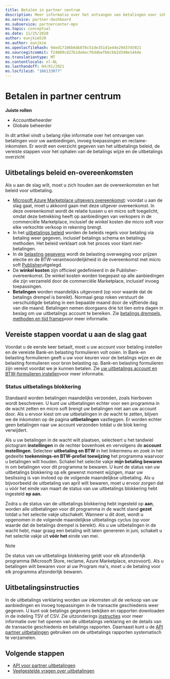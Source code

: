 ```yaml
---
title: Betalen in partner centrum
description: Meer informatie over het ontvangen van betalingen voor inkomsten als een micro soft-partner, zoals commerciële Marketplace-aanbiedingen, prikkel Programma's en het Cloud Solution Provider-programma. Inclusief uitbetalings beleid, status van uitbetalings blokkering en uitbetalings verklaringen.
ms.service: partner-dashboard
ms.subservice: partnercenter-mpn
ms.topic: conceptual
ms.date: 11/25/2020
author: eunjkim520
ms.author: eunjkim
ms.openlocfilehash: 94ed17106b64b078c51de351d1e44e29d3745921
ms.sourcegitcommit: f24089cd27b1de6ecf6ddbefb6cbb2d340e144de
ms.translationtype: MT
ms.contentlocale: nl-NL
ms.lasthandoff: 04/01/2021
ms.locfileid: "106133077"
---
```

# <a name="getting-paid-in-partner-center"></a>Betalen in partner centrum

**Juiste rollen**

- Accountbeheerder
- Globale beheerder

In dit artikel vindt u belang rijke informatie over het ontvangen van betalingen voor uw aanbiedingen, invoeg toepassingen en reclame-inkomsten. Er wordt een overzicht gegeven van het uitbetalings beleid, de vereiste stappen voor het ophalen van de betalings wijze en de uitbetalings overzicht

## <a name="payout-policies-and-agreements"></a>Uitbetalings beleid en-overeenkomsten

Als u aan de slag wilt, moet u zich houden aan de overeenkomsten en het beleid voor uitbetaling.

- [Microsoft Azure Marketplace uitgevers overeenkomst](https://go.microsoft.com/fwlink/p/?LinkID=699560): voordat u aan de slag gaat, moet u akkoord gaan met deze uitgever overeenkomst. In deze overeenkomst wordt de relatie tussen u en micro soft toegelicht, omdat deze betrekking heeft op aanbiedingen van verkopers in de commerciële Marketplace, inclusief de winkel kosten die micro soft voor elke verkochte verkoop in rekening brengt.
- In het [uitbetalings beleid](payout-policy-details.md) worden de beleids regels voor betaling via betaling weer gegeven, inclusief betalings schema en betalings methoden. Het beleid verklaart ook het proces voor klant niet-betalingen.
- In de [belasting gegevens](tax-details-marketplace.md) wordt de belasting overweging voor prijzen electie en de BTW-verantwoordelijkheid in de overeenkomst met micro soft [Publisher](https://go.microsoft.com/fwlink/p/?LinkID=699560)uitgelegd.
- De **winkel kosten** zijn officieel gedefinieerd in de Publisher-overeenkomst. De winkel kosten worden toegepast op alle aanbiedingen die zijn verzameld door de commerciële Marketplace, inclusief invoeg toepassingen.
- **Betalingen** worden maandelijks uitgevoerd (op voor waarde dat de betalings drempel is bereikt). Normaal gesp roken verstuurt de verschuldigde betaling in een bepaalde maand door de vijftiende dag van die maand. Betalingen nemen doorgaans drie tot tien extra dagen in beslag om uw uitbetalings account te bereiken. Zie [betalings drempels, methoden en tijd frames](payment-thresholds-methods-timeframes.md)voor meer informatie.

## <a name="prerequisite-steps-before-getting-paid"></a>Vereiste stappen voordat u aan de slag gaat

Voordat u de eerste keer betaalt, moet u uw account voor betaling instellen en de vereiste Bank-en belasting formulieren volt ooien. In Bank-en belasting formulieren geeft u uw voor keuren voor de betalings wijze en de belasting formulieren voor bron belasting op. Bank-en belasting formulieren zijn vereist voordat we je kunnen betalen. Zie [uw uitbetalings account en BTW-formulieren instellen](set-up-your-payout-account.md)voor meer informatie.

### <a name="payout-hold-status"></a>Status uitbetalings blokkering

Standaard worden betalingen maandelijks verzonden, zoals hierboven wordt beschreven. U kunt uw uitbetalingen echter voor een programma in de wacht zetten en micro soft brengt uw betalingen niet aan uw account door. Als u ervoor kiest om uw uitbetalingen in de wacht te zetten, blijven we de inkomsten op de pagina **uitbetalingen** vastleggen. Er worden echter geen betalingen naar uw account verzonden totdat u de blok kering verwijdert.

Als u uw betalingen in de wacht wilt plaatsen, selecteert u het tandwiel pictogram **instellingen** in de rechter bovenhoek en vervolgens de **account instellingen**. Selecteer **uitbetaling en BTW** in het linkermenu en zoek in het gedeelte **toekennings-en BTW-profiel toewijzing** het programma waarvoor u betalingen wilt houden. Schakel het selectie vakje **mijn betaling bewaren** in om betalingen voor dit programma te bewaren. U kunt de status van uw uitbetalings blokkering op elk gewenst moment wijzigen, maar uw beslissing is van invloed op de volgende maandelijkse uitbetaling. Als u bijvoorbeeld de uitbetaling van april wilt bewaren, moet u ervoor zorgen dat u vóór het einde van maart de status van uw uitbetalings blokkering hebt ingesteld **op aan.**

Zodra u de status van de uitbetalings blokkering hebt ingesteld op **aan**, worden alle uitbetalingen voor dit programma in de wacht stand **gezet** totdat u het selectie vakje uitschakelt. Wanneer u dit doet, wordt u opgenomen in de volgende maandelijkse uitbetalings cyclus (op voor waarde dat de betalings drempel is bereikt). Als u uw uitbetalingen in de wacht hebt, maar graag een betaling wilt laten genereren in juni, schakelt u het selectie vakje uit **vóór het** einde van mei.

>[!Note]
> De status van uw uitbetalings blokkering geldt voor elk afzonderlijk programma (Microsoft Store, reclame, Azure Marketplace, enzovoort). Als u betalingen wilt bewaren voor al uw Program ma's, moet u de betaling voor elk programma afzonderlijk bewaren.

## <a name="payout-statements"></a>Uitbetalingsinstructies

In de uitbetalings verklaring worden uw inkomsten uit de verkoop van uw aanbiedingen en invoeg toepassingen in de transactie geschiedenis weer gegeven. U kunt ook betalings gegevens bekijken en rapporten downloaden in de indeling TSV of CSV. Zie uitzonderings [instructies](payout-statement.md) voor meer informatie over het openen van de uitbetalings verklaring en de details van de transactie geschiedenis en betalings rapporten. Daarnaast kunt u de [API partner uitbetalingen](https://apidocs.microsoft.com/services/partnerpayouts) gebruiken om de uitbetalings rapporten systematisch te verzamelen.

## <a name="next-steps"></a>Volgende stappen

- [API voor partner uitbetalingen](https://apidocs.microsoft.com/services/partnerpayouts)
- [Veelgestelde vragen over uitbetalingen](payout-faq.md)
